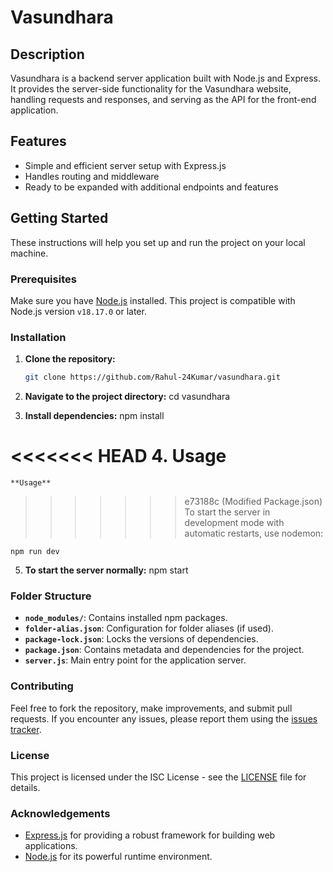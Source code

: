 # Vasundhara

## Description

Vasundhara is a backend server application built with Node.js and Express. It provides the server-side functionality for the Vasundhara website, handling requests and responses, and serving as the API for the front-end application.

## Features

- Simple and efficient server setup with Express.js
- Handles routing and middleware
- Ready to be expanded with additional endpoints and features

## Getting Started

These instructions will help you set up and run the project on your local machine.

### Prerequisites

Make sure you have [Node.js](https://nodejs.org/) installed. This project is compatible with Node.js version `v18.17.0` or later.

### Installation

1. **Clone the repository:**
   ```bash
   git clone https://github.com/Rahul-24Kumar/vasundhara.git

2. **Navigate to the project directory:**
    cd vasundhara

3. **Install dependencies:**
    npm install

<<<<<<< HEAD
4.   **Usage**
=======
    **Usage**
>>>>>>> e73188c (Modified Package.json)
    To start the server in development mode with automatic restarts, use nodemon:

    npm run dev

5.   **To start the server normally:**
    npm start


### Folder Structure

- **`node_modules/`**: Contains installed npm packages.
- **`folder-alias.json`**: Configuration for folder aliases (if used).
- **`package-lock.json`**: Locks the versions of dependencies.
- **`package.json`**: Contains metadata and dependencies for the project.
- **`server.js`**: Main entry point for the application server.

### Contributing

Feel free to fork the repository, make improvements, and submit pull requests. If you encounter any issues, please report them using the [issues tracker](https://github.com/Rahul-24Kumar/vasundhara/issues).

### License

This project is licensed under the ISC License - see the [LICENSE](LICENSE) file for details.


### Acknowledgements

- [Express.js](https://expressjs.com/) for providing a robust framework for building web applications.
- [Node.js](https://nodejs.org/) for its powerful runtime environment.
